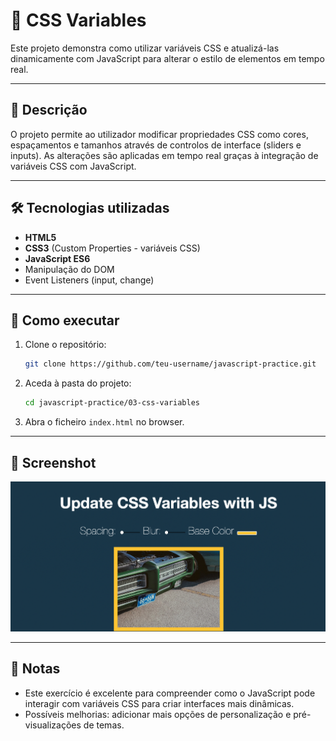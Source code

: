 # 🎨 CSS Variables

Este projeto demonstra como utilizar variáveis CSS e atualizá-las dinamicamente com JavaScript para alterar o estilo de elementos em tempo real.

---

## 📌 Descrição
O projeto permite ao utilizador modificar propriedades CSS como cores, espaçamentos e tamanhos através de controlos de interface (sliders e inputs). As alterações são aplicadas em tempo real graças à integração de variáveis CSS com JavaScript.

---

## 🛠 Tecnologias utilizadas
- **HTML5**
- **CSS3** (Custom Properties - variáveis CSS)
- **JavaScript ES6**
- Manipulação do DOM
- Event Listeners (input, change)

---

## 🚀 Como executar
1. Clone o repositório:
   ```bash
   git clone https://github.com/teu-username/javascript-practice.git
   ```
2. Aceda à pasta do projeto:
   ```bash
   cd javascript-practice/03-css-variables
   ```
3. Abra o ficheiro `index.html` no browser.

---

## 📸 Screenshot
![CSS Variables Screenshot](./screenshot.png)

---

## 📖 Notas
- Este exercício é excelente para compreender como o JavaScript pode interagir com variáveis CSS para criar interfaces mais dinâmicas.
- Possíveis melhorias: adicionar mais opções de personalização e pré-visualizações de temas.
